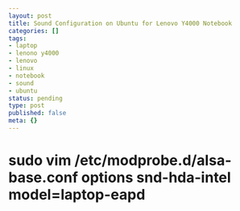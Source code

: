 ```yaml
---
layout: post
title: Sound Configuration on Ubuntu for Lenovo Y4000 Notebook
categories: []
tags:
- laptop
- lenono y4000
- lenovo
- linux
- notebook
- sound
- ubuntu
status: pending
type: post
published: false
meta: {}
---
```

# sudo vim /etc/modprobe.d/alsa-base.conf options snd-hda-intel model=laptop-eapd

